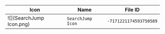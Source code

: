 | Icon | Name | File ID |
| ---  | ---  | ---     |
| ![](SearchJump Icon.png) | `SearchJump Icon` | `-7171221174593750589` |
